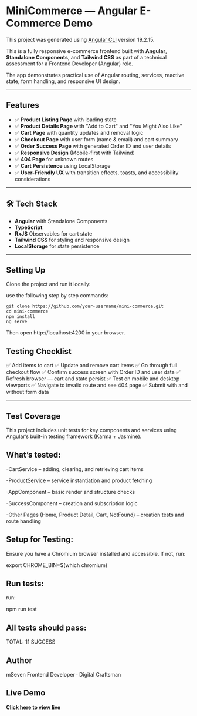 # MiniCommerce — Angular E-Commerce Demo

This project was generated using [Angular CLI](https://github.com/angular/angular-cli) version 19.2.15.

This is a fully responsive e-commerce frontend built with **Angular**, **Standalone Components**, and **Tailwind CSS** as part of a technical assessment for a Frontend Developer (Angular) role.

The app demonstrates practical use of Angular routing, services, reactive state, form handling, and responsive UI design.

---

##  Features

- ✅ **Product Listing Page** with loading state
- ✅ **Product Details Page** with "Add to Cart" and "You Might Also Like"
- ✅ **Cart Page** with quantity updates and removal logic
- ✅ **Checkout Page** with user form (name & email) and cart summary
- ✅ **Order Success Page** with generated Order ID and user details
- ✅ **Responsive Design** (Mobile-first with Tailwind)
- ✅ **404 Page** for unknown routes
- ✅ **Cart Persistence** using LocalStorage
- ✅ **User-Friendly UX** with transition effects, toasts, and accessibility considerations

---


## 🛠 Tech Stack

- **Angular** with Standalone Components
- **TypeScript**
- **RxJS** Observables for cart state
- **Tailwind CSS** for styling and responsive design
- **LocalStorage** for state persistence

---

## Setting Up

Clone the project and run it locally:

use the following step by step commands:

    git clone https://github.com/your-username/mini-commerce.git
    cd mini-commerce
    npm install
    ng serve

Then open http://localhost:4200 in your browser.

## Testing Checklist
✅ Add items to cart
✅ Update and remove cart items
✅ Go through full checkout flow
✅ Confirm success screen with Order ID and user data
✅ Refresh browser — cart and state persist
✅ Test on mobile and desktop viewports
✅ Navigate to invalid route and see 404 page
✅ Submit with and without form data

---


## Test Coverage
This project includes unit tests for key components and services using Angular’s built-in testing framework (Karma + Jasmine).

## What’s tested:
-CartService – adding, clearing, and retrieving cart items

-ProductService – service instantiation and product fetching

-AppComponent – basic render and structure checks

-SuccessComponent – creation and subscription logic

-Other Pages (Home, Product Detail, Cart, NotFound) – creation tests and route handling

## Setup for Testing:
Ensure you have a Chromium browser installed and accessible. If not, run:

export CHROME_BIN=$(which chromium)


## Run tests:
run:

npm run test

## All tests should pass:

TOTAL: 11 SUCCESS


## Author
mSeven
Frontend Developer · Digital Craftsman

## Live Demo
**[Click here to view live](https://m7-mini-commerce.vercel.app/)**
